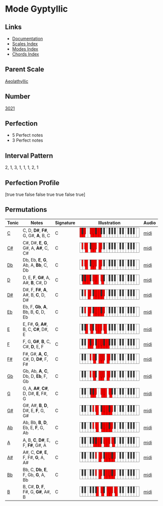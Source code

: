 # Mode Gyptyllic

## Links

- [Documentation](index.md)
- [Scales Index](Scales.md)
- [Modes Index](Modes.md)
- [Chords Index](Chords.md)

## Parent Scale

[Aeolathyllic](ScaleAeolathyllic.md)

## Number

[3021](https://ianring.com/musictheory/scales/3021)

## Perfection

- 5 Perfect notes
- 3 Perfect notes

## Interval Pattern

2, 1, 3, 1, 1, 1, 2, 1

## Perfection Profile

[true true false false true true false true]

## Permutations

| Tonic | Notes | Signature | Illustration | Audio |
|-------|-------|-----------|--------------|-------|
| [C](ModeCNaturalGyptyllic.md) | C, D, **D#**, **F#**, G, G#, **A**, B, C | C | ![CNaturalGyptyllic](ModeCNaturalGyptyllic.png) | [midi](https://github.com/edipermadi/music/blob/main/docs/ModeCNaturalGyptyllic.mid?raw=true) |
| [C#](ModeCSharpGyptyllic.md) | C#, D#, **E**, **G**, G#, A, **A#**, C, C# | C | ![CSharpGyptyllic](ModeCSharpGyptyllic.png) | [midi](https://github.com/edipermadi/music/blob/main/docs/ModeCSharpGyptyllic.mid?raw=true) |
| [Db](ModeDFlatGyptyllic.md) | Db, Eb, **E**, **G**, Ab, A, **Bb**, C, Db | C | ![DFlatGyptyllic](ModeDFlatGyptyllic.png) | [midi](https://github.com/edipermadi/music/blob/main/docs/ModeDFlatGyptyllic.mid?raw=true) |
| [D](ModeDNaturalGyptyllic.md) | D, E, **F**, **G#**, A, A#, **B**, C#, D | C | ![DNaturalGyptyllic](ModeDNaturalGyptyllic.png) | [midi](https://github.com/edipermadi/music/blob/main/docs/ModeDNaturalGyptyllic.mid?raw=true) |
| [D#](ModeDSharpGyptyllic.md) | D#, F, **F#**, **A**, A#, B, **C**, D, D# | C | ![DSharpGyptyllic](ModeDSharpGyptyllic.png) | [midi](https://github.com/edipermadi/music/blob/main/docs/ModeDSharpGyptyllic.mid?raw=true) |
| [Eb](ModeEFlatGyptyllic.md) | Eb, F, **Gb**, **A**, Bb, B, **C**, D, Eb | C | ![EFlatGyptyllic](ModeEFlatGyptyllic.png) | [midi](https://github.com/edipermadi/music/blob/main/docs/ModeEFlatGyptyllic.mid?raw=true) |
| [E](ModeENaturalGyptyllic.md) | E, F#, **G**, **A#**, B, C, **C#**, D#, E | C | ![ENaturalGyptyllic](ModeENaturalGyptyllic.png) | [midi](https://github.com/edipermadi/music/blob/main/docs/ModeENaturalGyptyllic.mid?raw=true) |
| [F](ModeFNaturalGyptyllic.md) | F, G, **G#**, **B**, C, C#, **D**, E, F | C | ![FNaturalGyptyllic](ModeFNaturalGyptyllic.png) | [midi](https://github.com/edipermadi/music/blob/main/docs/ModeFNaturalGyptyllic.mid?raw=true) |
| [F#](ModeFSharpGyptyllic.md) | F#, G#, **A**, **C**, C#, D, **D#**, F, F# | C | ![FSharpGyptyllic](ModeFSharpGyptyllic.png) | [midi](https://github.com/edipermadi/music/blob/main/docs/ModeFSharpGyptyllic.mid?raw=true) |
| [Gb](ModeGFlatGyptyllic.md) | Gb, Ab, **A**, **C**, Db, D, **Eb**, F, Gb | C | ![GFlatGyptyllic](ModeGFlatGyptyllic.png) | [midi](https://github.com/edipermadi/music/blob/main/docs/ModeGFlatGyptyllic.mid?raw=true) |
| [G](ModeGNaturalGyptyllic.md) | G, A, **A#**, **C#**, D, D#, **E**, F#, G | C | ![GNaturalGyptyllic](ModeGNaturalGyptyllic.png) | [midi](https://github.com/edipermadi/music/blob/main/docs/ModeGNaturalGyptyllic.mid?raw=true) |
| [G#](ModeGSharpGyptyllic.md) | G#, A#, **B**, **D**, D#, E, **F**, G, G# | C | ![GSharpGyptyllic](ModeGSharpGyptyllic.png) | [midi](https://github.com/edipermadi/music/blob/main/docs/ModeGSharpGyptyllic.mid?raw=true) |
| [Ab](ModeAFlatGyptyllic.md) | Ab, Bb, **B**, **D**, Eb, E, **F**, G, Ab | C | ![AFlatGyptyllic](ModeAFlatGyptyllic.png) | [midi](https://github.com/edipermadi/music/blob/main/docs/ModeAFlatGyptyllic.mid?raw=true) |
| [A](ModeANaturalGyptyllic.md) | A, B, **C**, **D#**, E, F, **F#**, G#, A | C | ![ANaturalGyptyllic](ModeANaturalGyptyllic.png) | [midi](https://github.com/edipermadi/music/blob/main/docs/ModeANaturalGyptyllic.mid?raw=true) |
| [A#](ModeASharpGyptyllic.md) | A#, C, **C#**, **E**, F, F#, **G**, A, A# | C | ![ASharpGyptyllic](ModeASharpGyptyllic.png) | [midi](https://github.com/edipermadi/music/blob/main/docs/ModeASharpGyptyllic.mid?raw=true) |
| [Bb](ModeBFlatGyptyllic.md) | Bb, C, **Db**, **E**, F, Gb, **G**, A, Bb | C | ![BFlatGyptyllic](ModeBFlatGyptyllic.png) | [midi](https://github.com/edipermadi/music/blob/main/docs/ModeBFlatGyptyllic.mid?raw=true) |
| [B](ModeBNaturalGyptyllic.md) | B, C#, **D**, **F**, F#, G, **G#**, A#, B | C | ![BNaturalGyptyllic](ModeBNaturalGyptyllic.png) | [midi](https://github.com/edipermadi/music/blob/main/docs/ModeBNaturalGyptyllic.mid?raw=true) |
